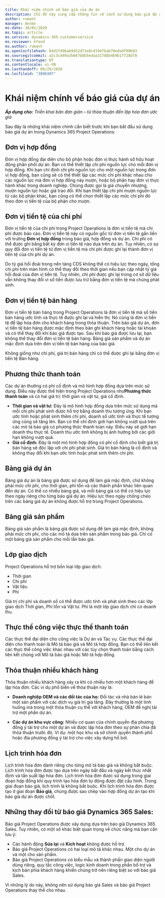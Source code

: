 ```yaml
---
title: Khái niệm chính về báo giá của dự án
description: Chủ đề này cung cấp thông tin về cách sử dụng báo giá dự án trong Project Operations.
author: rumant
manager: Annbe
ms.date: 10/01/2020
ms.topic: article
ms.service: dynamics-365-customerservice
ms.reviewer: kfend
ms.author: rumant
ms.openlocfilehash: 64d2fd9bab9452d71e8cd194fbab70edadf00b93
ms.sourcegitcommit: a2c3cd49a3b667b8b5edaa31788b4b9b1f728d78
ms.translationtype: HT
ms.contentlocale: vi-VN
ms.lasthandoff: 09/28/2020
ms.locfileid: "3896307"
---
```

# <a name="project-quote-key-concepts"></a>Khái niệm chính về báo giá của dự án

_**Áp dụng cho:** Triển khai bản đơn giản – từ thỏa thuận đến lập hóa đơn ước giá_


Sau đây là những khái niệm chính cần biết trước khi bạn bắt đầu sử dụng báo giá dự án trong Dynamics 365 Project Operations:

## <a name="contracting-unit"></a>Đơn vị hợp đồng

Đơn vị hợp đồng đại diện cho bộ phận hoặc đơn vị thực hành sở hữu hoạt động phân phối dự án. Bạn có thể thiết lập chi phí nguồn lực cho mỗi đơn vị hợp đồng. Khi bạn chỉ định chi phí nguồn lực cho một nguồn lực trong đơn vị hợp đồng, bạn cũng sẽ có thể thiết lập các mức chi phí khác nhau cho các nguồn lực mà đơn vị hợp đồng này mượn, hoặc bộ phận hay đơn vị thực hành khác trong doanh nghiệp. Chúng được gọi là giá chuyển nhượng, mượn nguồn lực hoặc giá trao đổi. Khi bạn thiết lập chi phí mượn nguồn lực từ các bộ phận khác, bạn cũng có thể chọn thiết lập các mức chi phí đó theo đơn vị tiền tệ của bộ phận cho mượn.

## <a name="cost-currency"></a>Đơn vị tiền tệ của chi phí

Đơn vị tiền tệ của chi phí trong Project Operations là đơn vị tiền tệ mà chi phí được báo cáo. Đơn vị tiền tệ này có nguồn gốc từ đơn vị tiền tệ gắn liền với trường **Đơn vị hợp đồng** trong báo giá, hợp đồng và dự án. Chi phí có thể được ghi bằng bất kỳ đơn vị tiền tệ nào dựa trên dự án. Tuy nhiên, có sự quy đổi đơn vị tiền tệ từ đơn vị tiền tệ mà chi phí được ghi lại thành đơn vị tiền tệ của chi phí dự án.

Do tỷ giá hối đoái trong nền tảng CDS không thể có hiệu lực theo ngày, tổng chi phí trên màn hình có thể thay đổi theo thời gian nếu bạn cập nhật tỷ giá hối đoái của đơn vị tiền tệ. Tuy nhiên, chi phí được ghi lại trong cơ sở dữ liệu vẫn không thay đổi vì số tiền được lưu trữ bằng đơn vị tiền tệ mà chúng phát sinh.

## <a name="sales-currency"></a>Đơn vị tiền tệ bán hàng

Đơn vị tiền tệ bán hàng trong Project Operations là đơn vị tiền tệ mà số tiền bán hàng ước tính và thực tế được ghi lại và hiển thị. Nó cũng là đơn vị tiền tệ để lập hóa đơn cho khách hàng trong thỏa thuận. Trên báo giá dự án, đơn vị tiền tệ bán hàng được mặc định theo bản ghi khách hàng hoặc tài khoản và có thể thay đổi khi báo giá được tạo. Sau khi báo giá được lưu lại, bạn không thể thay đổi đơn vị tiền tệ bán hàng. Bảng giá sản phẩm và dự án mặc định dựa trên đơn vị tiền tệ bán hàng của báo giá.

Không giống như chi phí, giá trị bán hàng chỉ có thể được ghi lại bằng đơn vị tiền tệ Bán hàng.

## <a name="billing-method"></a>Phương thức thanh toán

Các dự án thường có phí cố định và mô hình hợp đồng dựa trên mức sử dụng. Điều này được thể hiện trong Project Operations như**Phương thức thanh toán** và có hai giá trị: thời gian và vật tư, giá cố định.

- **Thời gian và vật tư:** Đây là mô hình hợp đồng dựa trên mức sử dụng mà mỗi chi phí phát sinh được hỗ trợ bằng doanh thu tương ứng. Khi bạn ước tính hoặc phát sinh thêm chi phí, doanh số ước tính và thực tế tương ứng cũng sẽ tăng lên. Bạn có thể chỉ định giới hạn không vượt quá trên các mô tả báo giá có phương thức thanh toán này. Điều này sẽ giới hạn doanh thu thực tế. Doanh thu ước tính không bị ảnh hưởng bởi các giới hạn không vượt quá.
- **Giá cố định:** Đây là một mô hình hợp đồng có phí cố định cho biết giá trị bán hàng sẽ độc lập với chi phí phát sinh. Giá trị bán hàng là cố định và không thay đổi khi bạn ước tính hoặc phát sinh thêm chi phí.

## <a name="project-price-lists"></a>Bảng giá dự án

Bảng giá dự án là bảng giá được sử dụng để làm giá mặc định, chứ không phải mức chi phí, cho thời gian, phí tổn và các thành phần khác liên quan đến dự án. Có thể có nhiều bảng giá, và mỗi bảng giá có thể có hiệu lực theo ngày riêng cho từng báo giá dự án. Hiệu lực theo ngày chồng chéo trên các bảng giá dự án không được hỗ trợ trong Project Operations.

## <a name="product-price-lists"></a>Bảng giá sản phẩm

Bảng giá sản phẩm là bảng giá được sử dụng để làm giá mặc định, không phải mức chi phí, cho các mô tả dựa trên sản phẩm trong báo giá. Chỉ có một bảng giá sản phẩm cho mỗi lần báo giá.

## <a name="transaction-classes"></a>Lớp giao dịch

Project Operations hỗ trợ bốn loại lớp giao dịch:

- Thời gian
- Chi phí
- Vật liệu
- Phí

Giá trị chi phí và doanh số có thể được ước tính và phát sinh theo các lớp giao dịch Thời gian, Phí tổn và Vật tư. Phí là một lớp giao dịch chỉ có doanh thu.

## <a name="work-entities-and-billing-entities"></a>Thực thể công việc thực thể thanh toán

Các thực thể đại diện cho công việc là Dự án và Tác vụ. Các thực thể đại diện cho thanh toán là Mô tả báo giá và Mô tả hợp đồng. Bạn có thể liên kết các thực thể công việc khác nhau với các tùy chọn thanh toán bằng cách liên kết chúng với Mô tả báo giá hoặc Mô tả hợp đồng.

## <a name="multi-customer-deals"></a>Thỏa thuận nhiều khách hàng

Thỏa thuận nhiều khách hàng xảy ra khi có nhiều hơn một khách hàng để lập hóa đơn. Các ví dụ phổ biến về thỏa thuận này là:

- **Doanh nghiệp OEM và các đối tác của họ:** Đối tác và nhà bán lẻ bán một sản phẩm với các dịch vụ giá trị gia tăng. Đây thường là một tình huống mà trong một thỏa thuận cụ thể với khách hàng, OEM đề nghị tài trợ một phần dự án. 

- **Các dự án khu vực công:** Nhiều cơ quan của chính quyền địa phương đồng ý tài trợ cho một dự án và được lập hóa đơn theo sự phân chia đã thỏa thuận trước đó. Ví dụ: một học khu và sở chính quyền thành phố hoặc địa phương đồng ý tài trợ cho việc xây dựng hồ bơi.

## <a name="invoice-schedules"></a>Lịch trình hóa đơn

Lịch trình hóa đơn dành riêng cho từng mô tả báo giá và không bắt buộc. Lịch trình hóa đơn được tạo dựa trên ngày bắt đầu và ngày kết thúc nhất định và tần suất lập hóa đơn. Lịch trình hóa đơn được sử dụng trong giai đoạn hợp đồng khi quy trình tạo hóa đơn tự động được đặt cấu hình. Trong giai đoạn báo giá, lịch trình là không bắt buộc. Khi lịch trình hóa đơn được tạo ở giai đoạn **Báo giá**, chúng được sao chép vào hợp đồng dự án tạo khi báo giá dự án được chốt.

## <a name="changes-from-dynamics-365-sales-quote"></a>Những thay đổi từ báo giá Dynamics 365 Sales:

Báo giá Project Operations được xây dựng dựa trên báo giá Dynamics 365 Sales. Tuy nhiên, có một số khác biệt quan trọng về chức năng mà bạn cần lưu ý:

- Các hành động **Sửa lại** và **Kích hoạt** không được hỗ trợ.
- Báo giá Project Operations có hai loại mô tả khác nhau. Một cho dự án và một cho sản phẩm.
- Báo giá Project Operations có biểu mẫu và thành phần giao diện người dùng riêng, quy tắc công việc, logic kinh doanh trong phần bổ trợ và kịch bản phía khách hàng khiến chúng trở nên riêng biệt so với báo giá Sales.

Vì những lý do này, không nên sử dụng báo giá Sales và báo giá Project Operations thay thế cho nhau.
